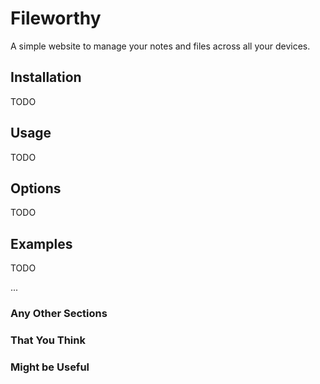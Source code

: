# Fileworthy

A simple website to manage your notes and files across all your devices.

## Installation

TODO

## Usage

TODO

## Options

TODO

## Examples

TODO

...

### Any Other Sections
### That You Think
### Might be Useful
